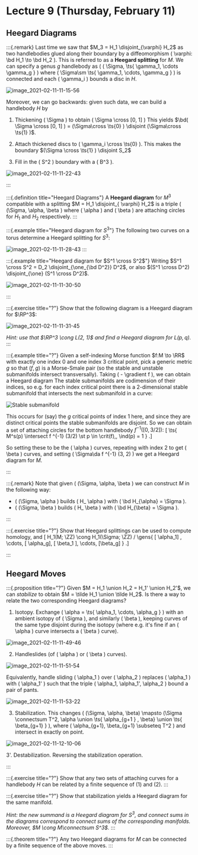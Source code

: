 # Lecture 9 (Thursday, February 11)

## Heegard Diagrams

:::{.remark}
Last time we saw that $M_3 = H_1 \disjoint_{\varphi} H_2$ as two handlebodies glued along their boundary by a diffeomorphism \( \varphi: \bd H_1 \to \bd H_2 \).
This is referred to as a **Heegard splitting** for $M$.
We can specify a genus $g$ handlebody as \( ( \Sigma, \ts{ \gamma_1, \cdots \gamma_g } \)  where \( \Sigma\sm \ts{ \gamma_1, \cdots, \gamma_g } \) is connected and each \( \gamma_i \) bounds a disc in $H$.

![image_2021-02-11-11-15-56](figures/image_2021-02-11-11-15-56.png)

Moreover, we can go backwards: given such data, we can build a handlebody $H$ by 

1. Thickening \( \Sigma \) to obtain \( \Sigma \cross [0, 1] \)
    This yields $\bd( \Sigma \cross [0, 1] ) = (\Sigma\cross \ts{0} ) \disjoint (\Sigma\cross \ts{1} )$.

2. Attach thickened discs to \( \gamma_i \cross \ts{0} \).
    This makes the boundary $(\Sigma \cross \ts{1} ) \disjoint S_2$

3. Fill in the \( S^2 \) boundary with a \( B^3 \).

![image_2021-02-11-11-22-43](figures/image_2021-02-11-11-22-43.png)

:::

:::{.definition title="Heegard Diagrams"}
A **Heegard diagram** for $M^3$ compatible with a splitting $M = H_1 \disjoint_{ \varphi} H_2$ is a triple \( (\Sigma, \alpha, \beta \) where \( \alpha \) and \( \beta \) are attaching circles for $H_1$ and $H_2$ respectively.
:::

:::{.example title="Heegard diagram for $S^3$"}
The following two curves on a torus determine a Heegard splitting for $S^3$:

![image_2021-02-11-11-28-43](figures/image_2021-02-11-11-28-43.png)
:::

:::{.example title="Heegard diagram for $S^1 \cross S^2$"}
Writing $S^1 \cross S^2 = D_2 \disjoint_{\one_{\bd D^2}} D^2$, or also $(S^1 \cross D^2) \disjoint_{\one} (S^1 \cross D^2)$.

![image_2021-02-11-11-30-50](figures/image_2021-02-11-11-30-50.png)

:::

:::{.exercise title="?"}
Show that the following diagram is a Heegard diagram for $\RP^3$:

![image_2021-02-11-11-31-45](figures/image_2021-02-11-11-31-45.png)

*Hint: use that $\RP^3 \cong L(2, 1)$ and find a Heegard diagram for $L(p, q)$.*
:::

:::{.example title="?"}
Given a self-indexing Morse function $f:M \to \RR$ with exactly one index 0 and one index 3 critical point, pick a generic metric $g$ so that $(f, g)$ is a Morse-Smale pair (so the stable and unstable submanifolds intersect transversally).
Taking \( - \gradient f \), we can obtain a Heegard diagram
The stable submanifolds are codimension of their indices, so e.g. for each index critical point there is a 2-dimensional stable submanifold that intersects the next submanifold in a curve:

![Stable submanifold](figures/image_2021-02-11-11-36-23.png)

This occurs for (say) the $g$ critical points of index $1$ here, and since they are distinct critical points the stable submanifolds are disjoint.
So we can obtain a set of attaching circles for the bottom handlebody $f ^{-1} ([0, 3/2])$:
\[
\ts{ M^s(p) \intersect f ^{-1} (3/2) \st p \in \crit(f),\, \ind(p) = 1 }
.\]

So setting these to be the \( \alpha \) curves, repeating with index 2 to get \( \beta \) curves, and setting \( \Sigma\da f ^{-1} (3, 2) \) we get a Heegard diagram for $M$.

:::

:::{.remark}
Note that given \( (\Sigma, \alpha, \beta \)  we can construct $M$ in the following way:

- \( (\Sigma, \alpha \) builds \( H_ \alpha \) with \( \bd H_{\alpha} = \Sigma \).
- \( (\Sigma, \beta \) builds \( H_ \beta \) with \( \bd H_{\beta} = \Sigma \).

:::

:::{.exercise title="?"}
Show that Heegard splittings can be used to compute homology, and 
\[
H_1(M; \ZZ) \cong H_1(\Sigma; \ZZ) / \gens{ [ \alpha_1] , \cdots, [ \alpha_g], [ \beta_1 ], \cdots, [\beta_g] } 
.\]

:::

## Heegard Moves

:::{.proposition title="?"}
Given $M = H_1 \union H_2 = H_1' \union H_2'$, we can *stabilize* to obtain $M = \tilde H_1 \union \tilde H_2$.
Is there a way to relate the two corresponding Heegard diagrams?

1. Isotopy.
  Exchange \( \alpha = \ts{ \alpha_1, \cdots, \alpha_g } \)  with an ambient isotopy of \( \Sigma \), and similarly \( \beta \), keeping curves of the same type disjoint during the isotopy (where e.g. it's fine if an \( \alpha \) curve intersects a \( \beta \) curve).

  ![image_2021-02-11-11-49-46](figures/image_2021-02-11-11-49-46.png)

2. Handleslides (of \( \alpha \) or \( \beta \) curves).
 
  ![image_2021-02-11-11-51-54](figures/image_2021-02-11-11-51-54.png) 

  Equivalently, handle sliding \( \alpha_1 \) over \( \alpha_2 \) replaces \( \alpha_1 \) with \( \alpha_1' \) such that the triple \( \alpha_1, \alpha_1', \alpha_2 \) bound a pair of pants.

  ![image_2021-02-11-11-53-22](figures/image_2021-02-11-11-53-22.png)

3. Stabilization.
  This changes \( (\Sigma, \alpha, \beta) \mapsto (\Sigma \connectsum T^2, \alpha \union \ts{ \alpha_{g+1 } , \beta} \union \ts{ \beta_{g+1} } \), where \( \alpha_{g+1}, \beta_{g+1} \subseteq T^2 \) and intersect in exactly on point.

  ![image_2021-02-11-12-10-06](figures/image_2021-02-11-12-10-06.png)

3'. Destabilization.
  Reversing the stabilization operation.

:::

:::{.exercise title="?"}
Show that any two sets of attaching curves for a handlebody $H$ can be related by a finite sequence of (1) and (2).
:::

:::{.exercise title="?"}
Show that stabilization yields a Heegard diagram for the same manifold.

*Hint: the new summand is a Heegard diagram for $S^3$, and connect sums in the diagrams correspond to connect sums of the corresponding manifolds. Moreover, $M \cong M\connectsum S^3$.*
:::

:::{.theorem title="?"}
Any two Heegard diagrams for $M$ can be connected by a finite sequence of the above moves.
:::

